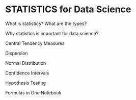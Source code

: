 # STATISTICS for Data Science
<p> What is statistics? What are the types?</p>
<p> Why statistics is important for data science?</p>
<p> Central Tendency Measures</p>
<p> Dispersion</p>
<p> Normal Distribution</p>
<p> Confidence Intervals</p>
<p> Hypothesis Testing</p>
<p> Formulas in One Notebook</p>
